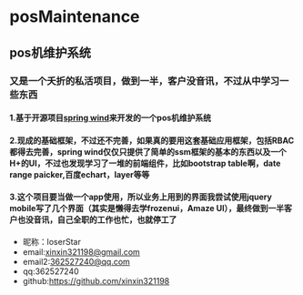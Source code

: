 # posMaintenance
## pos机维护系统
### 又是一个夭折的私活项目，做到一半，客户没音讯，不过从中学习一些东西
#### 1.基于开源项目[spring wind](http://git.oschina.net/juapk/SpringWind)来开发的一个pos机维护系统
#### 2.现成的基础框架，不过还不完善，如果真的要用这套基础应用框架，包括RBAC都得去完善，spring wind仅仅只提供了简单的ssm框架的基本的东西以及一个H+的UI，不过也发现学习了一堆的前端组件，比如bootstrap table啊，date range paicker,百度echart，layer等等
#### 3.这个项目要当做一个app使用，所以业务上用到的界面我尝试使用jquery mobile写了几个界面（其实是懒得去学frozenui，Amaze UI），最终做到一半客户也没音讯，自己全职的工作也忙，也就停工了

* 昵称：loserStar<br/>
* email:xinxin321198@gmail.com<br/>
* email2:362527240@qq.com<br/>
* qq:362527240<br/>
* github:https://github.com/xinxin321198<br/>

